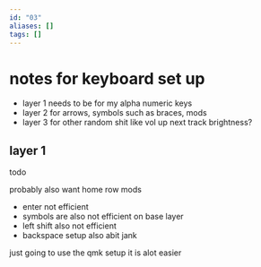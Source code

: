 ```yaml
---
id: "03"
aliases: []
tags: []
---
```


# notes for keyboard set up

- layer 1 needs to be for my alpha numeric keys
- layer 2 for arrows, symbols such as braces, mods
- layer 3 for other random shit like vol up next track brightness?

## layer 1

todo

probably also want home row mods

- enter not efficient
- symbols are also not efficient on base layer
- left shift also not efficient
- backspace setup also abit jank

just going to use the qmk setup it is alot easier
